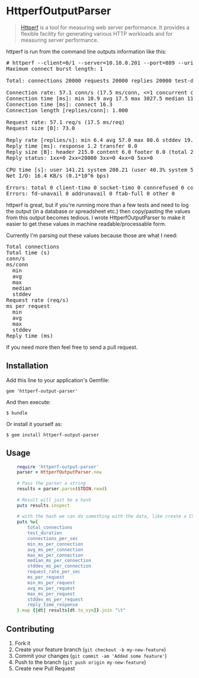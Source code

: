 # HttperfOutputParser

> [Httperf](http://code.google.com/p/httperf/) is a tool for measuring web server performance. It provides a flexible facility for generating various HTTP workloads and for measuring server performance.

httperf is run from the command line outputs information like this:

<pre># httperf --client=0/1 --server=10.10.0.201 --port=889 --uri=/hello.txt --send-buffer=4096 --recv-buffer=16384 --ssl --num-conns=20000 --hog --ssl-no-reuse
Maximum connect burst length: 1

Total: connections 20000 requests 20000 replies 20000 test-duration 350.422 s

Connection rate: 57.1 conn/s (17.5 ms/conn, <=1 concurrent connections)
Connection time [ms]: min 10.9 avg 17.5 max 3027.5 median 11.5 stddev 105.9
Connection time [ms]: connect 16.3
Connection length [replies/conn]: 1.000

Request rate: 57.1 req/s (17.5 ms/req)
Request size [B]: 73.0

Reply rate [replies/s]: min 6.4 avg 57.0 max 80.6 stddev 19.9 (70 samples)
Reply time [ms]: response 1.2 transfer 0.0
Reply size [B]: header 215.0 content 6.0 footer 0.0 (total 221.0)
Reply status: 1xx=0 2xx=20000 3xx=0 4xx=0 5xx=0

CPU time [s]: user 141.21 system 208.21 (user 40.3% system 59.4% total 99.7%)
Net I/O: 16.4 KB/s (0.1*10^6 bps)

Errors: total 0 client-timo 0 socket-timo 0 connrefused 0 connreset 0
Errors: fd-unavail 0 addrunavail 0 ftab-full 0 other 0</pre>

httperf is great, but if you're running more than a few tests and need to log the output (in a database or spreadsheet etc.) then copy/pasting the values from this output becomes tedious. I wrote HttperfOutputParser to make it easier to get these values in machine readable/processable form.

Currently I'm parsing out these values because those are what I need:

<pre>Total connections
Total time (s)
conn/s
ms/conn
  min
  avg
  max
  median
  stddev
Request rate (req/s)
ms per request
  min
  avg
  max
  stddev
Reply time (ms)</pre>

If you need more then feel free to send a pull request.

## Installation

Add this line to your application's Gemfile:

    gem 'httperf-output-parser'

And then execute:

    $ bundle

Or install it yourself as:

    $ gem install httperf-output-parser

## Usage

``` ruby
    require 'httperf-output-parser'
    parser = HttperfOutputParser.new
	
    # Pass the parser a string
    results = parser.parse(STDIN.read)
	
    # Result will just be a hash
    puts results.inspect
	
    # with the hash we can do something with the data, like create a CSV:
    puts %w{
        total_connections
        test_duration
        connections_per_sec
        min_ms_per_connection
        avg_ms_per_connection
        max_ms_per_connection
        median_ms_per_connection
        stddev_ms_per_connection
        request_rate_per_sec
        ms_per_request
        min_ms_per_request
        avg_ms_per_request
        max_ms_per_request
        stddev_ms_per_request
        reply_time_response
    }.map {|dt| results[dt.to_sym]}.join "\t"
```

## Contributing

1. Fork it
2. Create your feature branch (`git checkout -b my-new-feature`)
3. Commit your changes (`git commit -am 'Added some feature'`)
4. Push to the branch (`git push origin my-new-feature`)
5. Create new Pull Request
